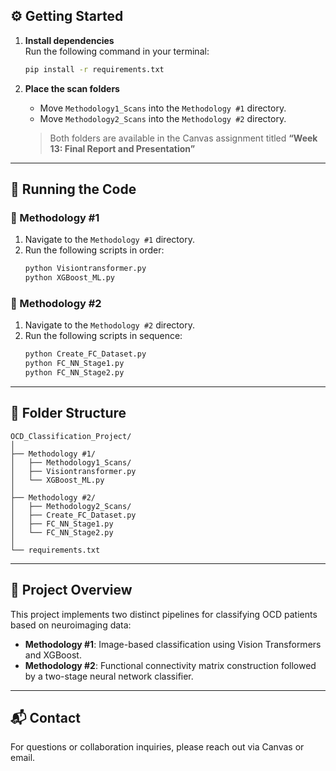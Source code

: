 ## ⚙️ Getting Started

1. **Install dependencies**  
   Run the following command in your terminal:
   ```bash
   pip install -r requirements.txt
   ```

2. **Place the scan folders**  
   - Move `Methodology1_Scans` into the `Methodology #1` directory.
   - Move `Methodology2_Scans` into the `Methodology #2` directory.  
   
   > Both folders are available in the Canvas assignment titled **“Week 13: Final Report and Presentation”**

---

## 🚀 Running the Code

### 🔹 Methodology #1

1. Navigate to the `Methodology #1` directory.
2. Run the following scripts in order:
   ```bash
   python Visiontransformer.py
   python XGBoost_ML.py
   ```

### 🔹 Methodology #2

1. Navigate to the `Methodology #2` directory.
2. Run the following scripts in sequence:
   ```bash
   python Create_FC_Dataset.py
   python FC_NN_Stage1.py
   python FC_NN_Stage2.py
   ```

---

## 📁 Folder Structure

```
OCD_Classification_Project/
│
├── Methodology #1/
│   ├── Methodology1_Scans/
│   ├── Visiontransformer.py
│   └── XGBoost_ML.py
│
├── Methodology #2/
│   ├── Methodology2_Scans/
│   ├── Create_FC_Dataset.py
│   ├── FC_NN_Stage1.py
│   └── FC_NN_Stage2.py
│
└── requirements.txt
```

---

## 🧠 Project Overview

This project implements two distinct pipelines for classifying OCD patients based on neuroimaging data:

- **Methodology #1**: Image-based classification using Vision Transformers and XGBoost.
- **Methodology #2**: Functional connectivity matrix construction followed by a two-stage neural network classifier.

---

## 📬 Contact

For questions or collaboration inquiries, please reach out via Canvas or email.
